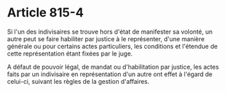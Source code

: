 # Article 815-4

Si l'un des indivisaires se trouve hors d'état de manifester sa volonté, un autre peut se faire habiliter par justice à le représenter, d'une manière générale ou pour certains actes particuliers, les conditions et l'étendue de cette représentation étant fixées par le juge.

A défaut de pouvoir légal, de mandat ou d'habilitation par justice, les actes faits par un indivisaire en représentation d'un autre ont effet à l'égard de celui-ci, suivant les règles de la gestion d'affaires.
